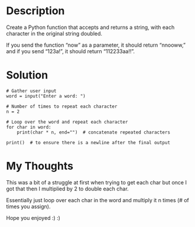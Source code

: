 # Description
Create a Python function that accepts and returns a string, with each character in the original string doubled. 

If you send the function “now” as a parameter, it should return “nnooww,” and if you send “123a!”, it should return “112233aa!!”.

# Solution
```
# Gather user input
word = input("Enter a word: ")

# Number of times to repeat each character
n = 2 

# Loop over the word and repeat each character
for char in word:
    print(char * n, end="")  # concatenate repeated characters

print()  # to ensure there is a newline after the final output
```

# My Thoughts

This was a bit of a struggle at first when trying to get each char but once I got that then I multiplied by 2 to double each char.

Essentially just loop over each char in the word and multiply it n times (# of times you assign).

Hope you enjoyed :) :)
